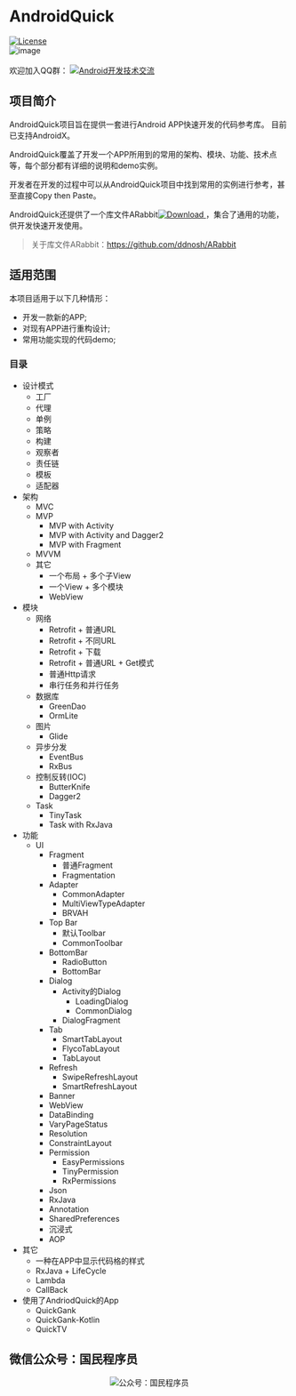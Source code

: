# AndroidQuick
[![License](https://img.shields.io/badge/license-Apache%202-green.svg)](https://www.apache.org/licenses/LICENSE-2.0)  
![image](https://github.com/ddnosh/androidquick/blob/master/logo.png)  
<br />
欢迎加入QQ群：
<a target="_blank" href="//shang.qq.com/wpa/qunwpa?idkey=5867e988b85eecbb8c50bedab9810624fc017ce71098ae9394e7c935a4125281"><img border="0" src="http://pub.idqqimg.com/wpa/images/group.png" alt="Android开发技术交流" title="Android开发技术交流"></a>

## 项目简介
AndroidQuick项目旨在提供一套进行Android APP快速开发的代码参考库。 目前已支持AndroidX。  

AndroidQuick覆盖了开发一个APP所用到的常用的架构、模块、功能、技术点等，每个部分都有详细的说明和demo实例。  

开发者在开发的过程中可以从AndroidQuick项目中找到常用的实例进行参考，甚至直接Copy then Paste。  

AndroidQuick还提供了一个库文件ARabbit[![Download](https://api.bintray.com/packages/ddnosh/maven/androidquick/images/download.svg) ](https://bintray.com/ddnosh/maven/androidquick/_latestVersion) ，集合了通用的功能，供开发快速开发使用。  

> 关于库文件ARabbit：https://github.com/ddnosh/ARabbit

## 适用范围
本项目适用于以下几种情形：
- 开发一款新的APP;
- 对现有APP进行重构设计;
- 常用功能实现的代码demo;

### 目录
- 设计模式
  - 工厂
  - 代理
  - 单例
  - 策略
  - 构建
  - 观察者
  - 责任链
  - 模板
  - 适配器
- 架构
  - MVC
  - MVP
    - MVP with Activity
    - MVP with Activity and Dagger2
    - MVP with Fragment
  - MVVM
  - 其它
    - 一个布局 + 多个子View
    - 一个View + 多个模块
    - WebView
- 模块
  - 网络
    - Retrofit + 普通URL
    - Retrofit + 不同URL
    - Retrofit + 下载
    - Retrofit + 普通URL + Get模式
    - 普通Http请求
    - 串行任务和并行任务
  - 数据库
    - GreenDao
    - OrmLite
  - 图片
    - Glide
  - 异步分发
    - EventBus
    - RxBus
  - 控制反转(IOC)
    - ButterKnife
    - Dagger2
  - Task
    - TinyTask
    - Task with RxJava
- 功能
  - UI
    - Fragment
      - 普通Fragment
      - Fragmentation
    - Adapter
      - CommonAdapter
      - MultiViewTypeAdapter
      - BRVAH
    - Top Bar
      - 默认Toolbar
      - CommonToolbar
    - BottomBar
      - RadioButton
      - BottomBar
    - Dialog
      - Activity的Dialog
        - LoadingDialog
        - CommonDialog
      - DialogFragment
    - Tab
      - SmartTabLayout
      - FlycoTabLayout
      - TabLayout
    - Refresh
      - SwipeRefreshLayout
      - SmartRefreshLayout
    - Banner
    - WebView
    - DataBinding
    - VaryPageStatus
    - Resolution
    - ConstraintLayout
    - Permission
      - EasyPermissions
      - TinyPermission
      - RxPermissions
    - Json
    - RxJava
    - Annotation
    - SharedPreferences
    - 沉浸式
    - AOP
- 其它
  - 一种在APP中显示代码格的样式
  - RxJava + LifeCycle
  - Lambda
  - CallBack
- 使用了AndriodQuick的App
  - QuickGank
  - QuickGank-Kotlin
  - QuickTV
    
## 微信公众号：国民程序员
<p align="center">
  <img src="https://img-blog.csdnimg.cn/20200909075440310.jpg" alt="公众号：国民程序员"/>
</p>
